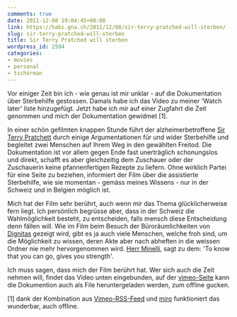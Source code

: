 ```yaml
---
comments: true
date: 2011-12-08 19:04:45+00:00
link: https://habi.gna.ch/2011/12/08/sir-terry-pratched-will-sterben/
slug: sir-terry-pratched-will-sterben
title: Sir Terry Pratched will sterben
wordpress_id: 2594
categories:
- movies
- personal
- tschörman
---
```


Vor einiger Zeit bin ich - wie genau ist mir unklar - auf die Dokumentation über Sterbehilfe gestossen. Damals habe ich das Video zu meiner 'Watch later' liste hinzugefügt. Jetzt habe ich mir auf einer Zugfahrt die Zeit genommen und mich der Dokumentation gewidmet [1].




In einer schön gefilmten knappen Stunde führt der alzheimerbetroffene [Sir Terry Pratchett](http://www.terrypratchett.co.uk/) durch einige Argumentationen für und wider Sterbehilfe und begleitet zwei Menschen auf Ihrem Weg in den gewählten Freitod. Die Dokumentation ist vor allem gegen Ende fast unerträglich schonungslos und direkt, schafft es aber gleichzeitig dem Zuschauer oder der Zuschauerin keine pfannenfertigen Rezepte zu liefern. Ohne wirklich Partei für eine Seite zu beziehen, informiert der Film über die assistierte Sterbehilfe, wie sie momentan - gemäss meines Wissens - nur in der Schweiz und in Belgien möglich ist.




Mich hat der Film sehr berührt, auch wenn mir das Thema glücklicherweise fern liegt. Ich persönlich begrüsse aber, dass in der Schweiz die Wahlmöglichkeit besteht, zu entscheiden, falls mensch diese Entscheidung denn fällen will. Wie im Film beim Besuch der Büroräumlichkeiten von [Dignitas](http://dignitas.ch/) gezeigt wird, gibt es ja auch viele Menschen, welche froh sind, um die Möglichkeit zu wissen, deren Akte aber nach abheften in die weissen Ordner nie mehr hervorgenommen wird. [Herr Minelli](https://en.wikipedia.org/wiki/Ludwig_Minelli), sagt zu dem: 'To know that you can go, gives you strength'.




Ich muss sagen, dass mich der Film berührt hat. Wer sich auch die Zeit nehmen will, findet das Video unten eingebunden, auf der [vimeo-Seite](https://vimeo.com/25239708) kann die Dokumention auch als File heruntergeladen werden, zum offline gucken.

[1] dank der Kombination aus [Vimeo-RSS-Feed](https://vimeo.com/habi/likes/) und [miro](http://www.getmiro.com/) funktioniert das wunderbar, auch offline.
